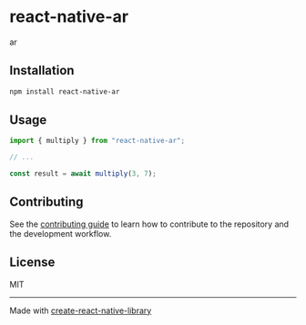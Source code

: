 # react-native-ar
ar
## Installation

```sh
npm install react-native-ar
```

## Usage

```js
import { multiply } from "react-native-ar";

// ...

const result = await multiply(3, 7);
```

## Contributing

See the [contributing guide](CONTRIBUTING.md) to learn how to contribute to the repository and the development workflow.

## License

MIT

---

Made with [create-react-native-library](https://github.com/callstack/react-native-builder-bob)
